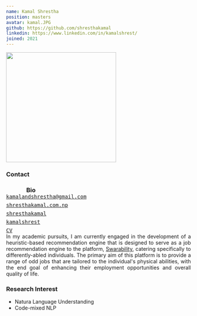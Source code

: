 ```yaml
---
name: Kamal Shrestha
position: masters
avatar: kamal.JPG
github: https://github.com/shresthakamal
linkedin: https://www.linkedin.com/in/kamalshrest/
joined: 2021
---
```


<img width="300" src="{{site.baseurl}}/images/people/{{page.avatar}}" data-action="zoom">

### Contact

<div class="row">
<column style="float:left; width:45px; text-align:right; padding-right:10px">
    <b><a href="mailto:kamalandshrestha@gmail.com" target="_blank"><i class="fa fa-envelope-o"></i></a></b><br>
    <span style="display: block; margin-bottom: 0.5em"></span>
    <b><a href="mailto:kamalandshrestha@gmail.com" target="_blank"><i class="fa fa-globe"></i></a></b>
    <span style="display: block; margin-bottom: 0.5em"></span>
    <b><a href="https://github.com/shresthakamal" target="_blank"> <i class="fa fa-github"></i></a></b>
    <span style="display: block; margin-bottom: 0.5em"></span>
    <b><a href="https://www.linkedin.com/in/kamalshrest/" target="_blank"><i class="fa fa-linkedin"></i></a></b>
    <span style="display: block; margin-bottom: 0.7em"></span>
    <b><a href="https://www.linkedin.com/in/kamalshrest/" target="_blank"><i class="fa fa-file-pdf-o"></i></a></b>
</column>
<column style="float:left; width:600px;">
    <a href="mailto:kamalandshrestha@gmail.com" target="_blank"><samp>kamalandshrestha@gmail.com</samp></a>
    <span style="display: block; margin-bottom: 0.5em"></span>
    <a href="https://shresthakamal.com.np" target="_blank"><samp>shresthakamal.com.np</samp></a><br>
    <span style="display: block; margin-bottom: 0.5em"></span>
    <a href="https://shresthakamal.com.np" target="_blank"><samp>shresthakamal</samp></a><br>
    <span style="display: block; margin-bottom: 0.5em"></span>
    <a href="https://shresthakamal.com.np" target="_blank"><samp>kamalshrest</samp></a><br>
    <span style="display: block; margin-bottom: 0.5em"></span>
    <a href="https://shresthakamal.com.np/cv" target="_blank"><samp>CV</samp></a><br>
</column>
</div>
<span style="display: block; margin-bottom: 1em"></span>

### Bio
<p style="text-align: justify">
In my academic pursuits, I am currently engaged in the development of a heuristic-based recommendation engine that is designed to serve as a job recommendation engine to the platform, <a href="http://swarajability.org/">Swarability</a>, catering specifically to differently-abled individuals. The primary aim of this platform is to provide a range of odd jobs that are tailored to the individual's physical abilities, with the end goal of enhancing their employment opportunities and overall quality of life.
</p>

### Research Interest
- Natura Language Understanding
- Code-mixed NLP
<!-- <hr> -->

<!--### Research Interests

Felipe is a PhD candidate in Neuroscience under Konrad Kording and Michael Platt. He studies the neural basis of social primate grooming and spends his time building deep learning-based tools to analyze natural primate behavior and wirelessly recorded neural data. Felipe also studies how we can  use deep reinforcement learning approaches (imitation learning and inverse RL) to model animal strategies in social contexts.
-->
